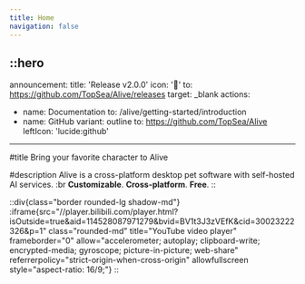 ```yaml
---
title: Home
navigation: false
---
```


::hero
---
announcement:
  title: 'Release v2.0.0'
  icon: '🎉'
  to: https://github.com/TopSea/Alive/releases
  target: _blank
actions:
  - name: Documentation
    to: /alive/getting-started/introduction
  - name: GitHub
    variant: outline
    to: https://github.com/TopSea/Alive
    leftIcon: 'lucide:github'
---

#title
Bring your favorite character to Alive

#description
Alive is a cross-platform desktop pet software with self-hosted AI services. :br **Customizable**. **Cross-platform**. **Free**.
::

::div{class="border rounded-lg shadow-md"}
  :iframe{src="//player.bilibili.com/player.html?isOutside=true&aid=114528087971279&bvid=BV1t3J3zVEfK&cid=30023222326&p=1" class="rounded-md" title="YouTube video player" frameborder="0" allow="accelerometer; autoplay; clipboard-write; encrypted-media; gyroscope; picture-in-picture; web-share" referrerpolicy="strict-origin-when-cross-origin" allowfullscreen style="aspect-ratio: 16/9;"}
::

